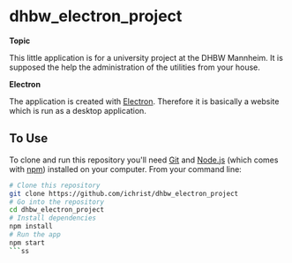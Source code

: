 # dhbw_electron_project 

**Topic**

This little application is for a university project at the DHBW Mannheim. It is supposed the help the administration of the utilities from your house.

**Electron**

The application is created with [Electron](https://electronjs.org/). Therefore it is basically a website which is run as a desktop application.

## To Use

To clone and run this repository you'll need [Git](https://git-scm.com) and [Node.js](https://nodejs.org/en/download/) (which comes with [npm](http://npmjs.com)) installed on your computer. From your command line:

```bash
# Clone this repository
git clone https://github.com/ichrist/dhbw_electron_project
# Go into the repository
cd dhbw_electron_project
# Install dependencies
npm install
# Run the app
npm start
```ss